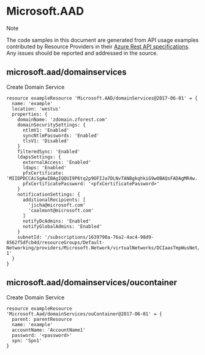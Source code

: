# Microsoft.AAD
  
> [!NOTE]
> The code samples in this document are generated from API usage examples contributed by Resource Providers in their [Azure Rest API specifications](https://github.com/Azure/azure-rest-api-specs). Any issues should be reported and addressed in the source.


## microsoft.aad/domainservices

Create Domain Service
```bicep
resource exampleResource 'Microsoft.AAD/domainServices@2017-06-01' = {
  name: 'example'
  location: 'westus'
  properties: {
    domainName: 'zdomain.zforest.com'
    domainSecuritySettings: {
      ntlmV1: 'Enabled'
      syncNtlmPasswords: 'Enabled'
      tlsV1: 'Disabled'
    }
    filteredSync: 'Enabled'
    ldapsSettings: {
      externalAccess: 'Enabled'
      ldaps: 'Enabled'
      pfxCertificate: 'MIIDPDCCAiSgAwIBAgIQQUI9P6tq2p9OFIJa7DLNvTANBgkqhkiG9w0BAQsFADAgMR4w...'
      pfxCertificatePassword: '<pfxCertificatePassword>'
    }
    notificationSettings: {
      additionalRecipients: [
        'jicha@microsoft.com'
        'caalmont@microsoft.com'
      ]
      notifyDcAdmins: 'Enabled'
      notifyGlobalAdmins: 'Enabled'
    }
    subnetId: '/subscriptions/1639790a-76a2-4ac4-98d9-8562f5dfcb4d/resourceGroups/Default-Networking/providers/Microsoft.Network/virtualNetworks/DCIaasTmpWusNet/subnets/Subnet-1'
  }
}
```

## microsoft.aad/domainservices/oucontainer

Create Domain Service
```bicep
resource exampleResource 'Microsoft.Aad/domainServices/ouContainer@2017-06-01' = {
  parent: parentResource 
  name: 'example'
  accountName: 'AccountName1'
  password: '<password>'
  spn: 'Spn1'
}
```
